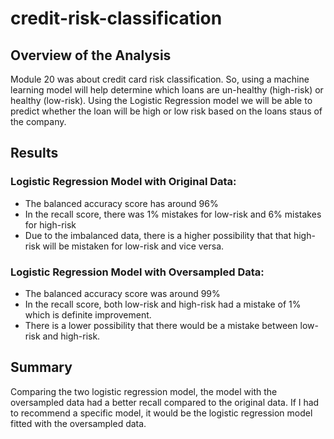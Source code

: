 # credit-risk-classification


## Overview of the Analysis
    
Module 20 was about credit card risk classification. So, using a machine learning model will help determine which loans are un-healthy (high-risk) or healthy (low-risk). Using the Logistic Regression model we will be able to predict whether the loan will be high or low risk based on the loans staus of the company.

## Results

### Logistic Regression Model with Original Data: 
- The balanced accuracy score has around 96%
- In the recall score, there was 1% mistakes for low-risk and 6% mistakes for high-risk
- Due to the imbalanced data, there is a higher possibility that that high-risk will be mistaken for low-risk and vice versa. 

### Logistic Regression Model with Oversampled Data:
- The balanced accuracy score was around 99% 
- In the recall score, both low-risk and high-risk had a mistake of 1% which is definite improvement. 
- There is a lower possibility that there would be a mistake between low-risk and high-risk. 

## Summary

Comparing the two logistic regression model, the model with the oversampled data had a better recall compared to the original data. If I had to recommend a specific model, it would be the logistic regression model fitted with the oversampled data. 
